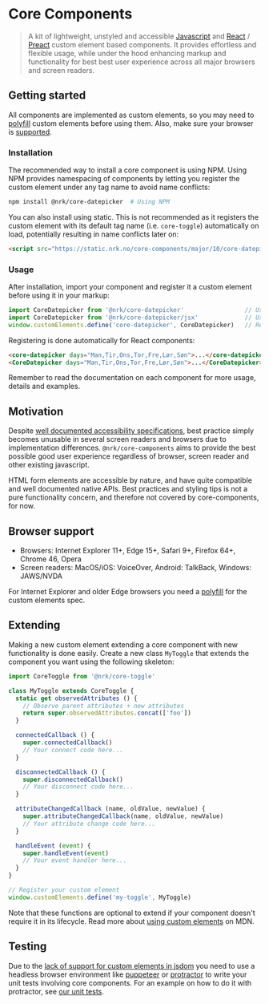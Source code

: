 # Core Components

> A kit of lightweight, unstyled and accessible [Javascript](https://stackoverflow.com/questions/20435653/what-is-vanillajs) and [React](https://reactjs.org/) / [Preact](https://github.com/developit/preact-compat) custom element based components. It provides effortless and flexible usage, while under the hood enhancing markup and functionality for best best user experience across all major browsers and screen readers.


## Getting started

All components are implemented as custom elements, so you may need to [polyfill](https://github.com/webcomponents/polyfills/tree/master/packages/custom-elements) custom elements before using them. Also, make
sure your browser is [supported](#browser-support).

### Installation

The recommended way to install a core component is using NPM.
Using NPM provides namespacing of components by letting you
register the custom element under any tag name to avoid name conflicts:

```bash
npm install @nrk/core-datepicker  # Using NPM
```

You can also install using static. This is not recommended as it registers the
custom element with its default tag name (i.e. `core-toggle`) automatically on load,
potentially resulting in name conflicts later on:

```html
<script src="https://static.nrk.no/core-components/major/10/core-datepicker/core-datepicker.min.js"></script>  <!-- Using static -->
```

### Usage

After installation, import your component and register it a custom element before using it in
your markup:


```js
import CoreDatepicker from '@nrk/core-datepicker'                 // Using NPM. VanillaJS. Need to be registered
import CoreDatepicker from '@nrk/core-datepicker/jsx'             // Using NPM. React/Preact. Automatically registers itself
window.customElements.define('core-datepicker', CoreDatepicker)   // Register element. Replace 'core-datepicker' with your own tag name
```

Registering is done automatically for React components:

```html
<core-datepicker days="Man,Tir,Ons,Tor,Fre,Lør,Søn">...</core-datepicker>   <!-- VanillaJS HTML -->
<CoreDatepicker days="Man,Tir,Ons,Tor,Fre,Lør,Søn">...</CoreDatepicker>     <!-- React/Preact JSX -->
```
Remember to read the documentation on each component for more usage, details and examples.

## Motivation

Despite [well documented accessibility specifications](https://www.w3.org/TR/wai-aria-practices-1.1/), best practice simply becomes unusable in several screen readers and browsers due to implementation differences. `@nrk/core-components` aims to provide the best possible good user experience regardless of browser, screen reader and other existing javascript.

HTML form elements are accessible by nature, and have quite compatible and well documented native APIs.
Best practices and styling tips is not a pure functionality concern, and therefore not covered by core-components, for now.


## Browser support

* Browsers: Internet Explorer 11+, Edge 15+, Safari 9+, Firefox 64+, Chrome 46, Opera
* Screen readers: MacOS/iOS: VoiceOver, Android: TalkBack, Windows: JAWS/NVDA

For Internet Explorer and older Edge browsers you need a [polyfill](https://github.com/webcomponents/polyfills/tree/master/packages/custom-elements) for the custom elements spec.


## Extending

Making a new custom element extending a core component with new functionality is done easily.
Create a new class `MyToggle` that extends the component you want using the following skeleton:

```js
import CoreToggle from '@nrk/core-toggle'

class MyToggle extends CoreToggle {
  static get observedAttributes () {
    // Observe parent attributes + new attributes
    return super.observedAttributes.concat(['foo'])
  }

  connectedCallback () {
    super.connectedCallback()
    // Your connect code here...
  }

  disconnectedCallback () {
    super.disconnectedCallback()
    // Your disconnect code here...
  }

  attributeChangedCallback (name, oldValue, newValue) {
    super.attributeChangedCallback(name, oldValue, newValue)
    // Your attribute change code here...
  }

  handleEvent (event) {
    super.handleEvent(event)
    // Your event handler here...
  }
}

// Register your custom element
window.customElements.define('my-toggle', MyToggle)
```

Note that these functions are optional to extend if your component doesn't require
it in its lifecycle. Read more about [using custom elements](https://developer.mozilla.org/en-US/docs/Web/Web_Components/Using_custom_elements) on MDN.


## Testing

Due to the [lack of support for custom elements in jsdom](https://github.com/jsdom/jsdom/issues/1030) you need to use a headless browser environment like [puppeteer](https://github.com/GoogleChrome/puppeteer) or [protractor](https://www.protractortest.org/) to write your unit tests involving core components. For an example on how to do it with protractor, see [our unit tests](https://github.com/nrkno/core-components/blob/master/packages/core-datepicker/core-datepicker.test.js).

